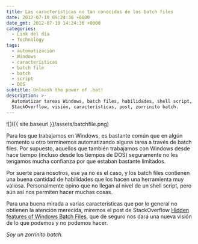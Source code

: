 ```yaml
---
title: Las características no tan conocidas de los batch files
date: 2012-07-10 09:24:36 +0000
date_gmt: 2012-07-10 14:24:36 +0000
categories:
  - Link del día
  - Technology
tags:
  - automatización
  - Windows
  - características
  - batch file
  - batch
  - script
  - DOS
subtitle: Unleash the power of .bat!
description: >-
  Automatizar tareas Windows, batch files, habilidades, shell script,
  StackOverflow, visión, características, post, zorrinito batch.
---
```



![]({{ site.baseurl }}/assets/batchfile.png)

Para los que trabajamos en Windows, es bastante común que en algún momento u otro terminemos automatizando alguna tarea a través de batch files. Por supuesto, aquellos que también trabajamos con Windows desde hace tiempo (incluso desde los tiempos de DOS) seguramente no les tengamos mucha confianza por que estaban bastante limitados.

Por suerte para nosotros, ese ya no es el caso, y los batch files contienen una buena cantidad de habilidades que los hacen una herramienta muy valiosa. Personalmente opino que no llegan al nivel de un shell script, pero aún así nos permiten hacer muchas cosas.

Para una buena mirada a varias características que por lo general no obtienen la atención merecida, miremos el post de StackOverflow [Hidden features of Windows Batch Files](http://stackoverflow.com/questions/245395/hidden-features-of-windows-batch-files), que de seguro nos dará una nueva visión de lo que podemos y no podemos hacer.

_Soy un zorrinito batch._
